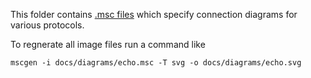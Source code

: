 This folder contains [.msc files](http://www.mcternan.me.uk/mscgen/index.html)
which specify connection diagrams for various protocols.

To regnerate all image files run a command like

    mscgen -i docs/diagrams/echo.msc -T svg -o docs/diagrams/echo.svg

